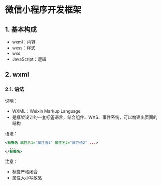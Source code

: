 # 微信小程序开发框架

## 1. 基本构成

* wxml：内容
* wxss：样式
* wxs
* JavaScript：逻辑

## 2. wxml

### 2.1. 语法

说明：

* WXML：Weixin Markup Language
* 是框架设计的一套标签语言，结合组件、WXS、事件系统，可以构建出页面的结构

语法：

```xml
<标签名 属性名1="属性值1" 属性名2="属性值2" ...>
  ...
</标签名>
```

注意：

* 标签严格闭合
* 属性大小写敏感
